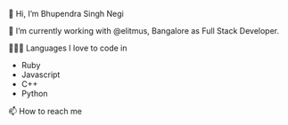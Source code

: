 👋 Hi, I’m Bhupendra Singh Negi

🔭 I’m currently working with @elitmus, Bangalore as Full Stack Developer.


👨🏾‍💻 Languages I love to code in
  * Ruby
  * Javascript
  * C++
  * Python
  
📫 How to reach me


<!---
BhupendraNegi/BhupendraNegi is a ✨ special ✨ repository because its `README.md` (this file) appears on your GitHub profile.
You can click the Preview link to take a look at your changes.
--->
